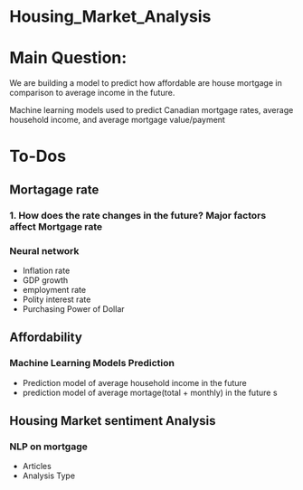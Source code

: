 # Housing_Market_Analysis

# Main Question:
We are building a model to predict how affordable are house mortgage in comparison to average income in the future.

Machine learning models used to predict Canadian mortgage rates, average household income, and average mortgage value/payment

# To-Dos

## Mortagage rate
### 1. How does the rate changes in the future? Major factors affect Mortgage rate 
### Neural network

* Inflation rate 
* GDP growth
* employment rate 
* Polity interest rate 
* Purchasing Power of Dollar


## Affordability
### Machine Learning Models Prediction

* Prediction model of average household income in the future 
* prediction model of average mortage(total + monthly) in the future s

## Housing Market sentiment Analysis
### NLP on mortgage

* Articles
* Analysis Type
    
